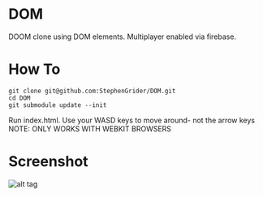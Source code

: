 DOM
===

DOOM clone using DOM elements.  Multiplayer enabled via firebase.


How To
===

```
git clone git@github.com:StephenGrider/DOM.git
cd DOM
git submodule update --init
```


Run index.html. 
Use your WASD keys to move around- not the arrow keys
NOTE: ONLY WORKS WITH WEBKIT BROWSERS


Screenshot
===


![alt tag](http://i.imgur.com/tEMheqW.png)